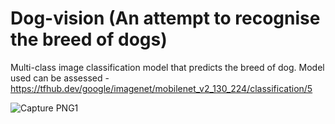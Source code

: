# Dog-vision (An attempt to recognise the breed of dogs)
Multi-class image classification model that predicts the breed of dog.
Model used can be assessed - https://tfhub.dev/google/imagenet/mobilenet_v2_130_224/classification/5

![Capture PNG1](https://user-images.githubusercontent.com/76205318/137583141-0742189f-cf49-4408-ae95-088b906180fc.PNG)
